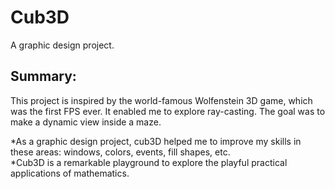 # Cub3D
A graphic design project.

## Summary: 
This project is inspired by the world-famous Wolfenstein 3D game, which
was the first FPS ever. It enabled me to explore ray-casting. The goal was to
make a dynamic view inside a maze.

*As a graphic design project, cub3D helped me to improve my skills in these
areas: windows, colors, events, fill shapes, etc.\
*Cub3D is a remarkable playground to explore the playful practical applications of mathematics.

